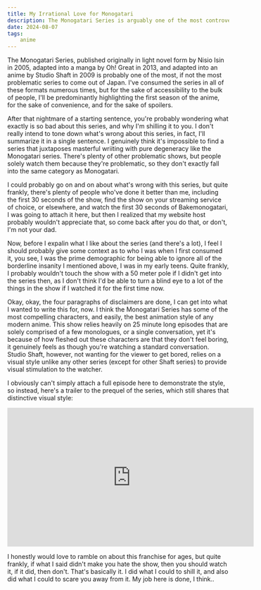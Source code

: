 ```yaml
---
title: My Irrational Love for Monogatari
description: The Monogatari Series is arguably one of the most controversial franchises to come out of Japan, and for good reason. Despite this, it's honestly my favorite franchise of all time. I attempt to justify my love for this problematic series, whilst simultaneously marketing it to a new generation of losers in this article. Click the title, it'll be funny
date: 2024-08-07
tags: 
    anime
---
```


The Monogatari Series, published originally in light novel form by Nisio Isin in 2005, adapted into a manga by Oh! Great in 2013, and adapted into an anime by Studio Shaft in 2009 is probably one of the most, if not the most problematic series to come out of Japan. I've consumed the series in all of these formats numerous times, but for the sake of accessibility to the bulk of people, I'll be predominantly highlighting the first season of the anime, for the sake of convenience, and for the sake of spoilers.

After that nightmare of a starting sentence, you're probably wondering what exactly is so bad about this series, and why I'm shilling it to you. I don't really intend to tone down what's wrong about this series, in fact, I'll summarize it in a single sentence. I genuinely think it's impossible to find a series that juxtaposes masterful wriiting with pure degeneracy like the Monogatari series. There's plenty of other problematic shows, but people solely watch them because they're problematic, so they don't exactly fall into the same category as Monogatari. 

I could probably go on and on about what's wrong with this series, but quite frankly, there's plenty of people who've done it better than me, including the first 30 seconds of the show, find the show on your streaming service of choice, or elsewhere, and watch the first 30 seconds of Bakemonogatari, I was going to attach it here, but then I realized that my website host probably wouldn't appreciate that, so come back after you do that, or don't, I'm not your dad.

Now, before I expalin what I like about the series (and there's a lot), I feel I should probably give some context as to who I was when I first consumed it, you see, I was the prime demographic for being able to ignore all of the borderline insanity I mentioned above, I was in my early teens. Quite frankly, I probably wouldn't touch the show with a 50 meter pole if I didn't get into the series then, as I don't think I'd be able to turn a blind eye to a lot of the things in the show if I watched it for the first time now.

Okay, okay, the four paragraphs of disclaimers are done, I can get into what I wanted to write this for, now. I think the Monogatari Series has some of the most compelling characters, and easily, the best animation style of any modern anime. This show relies heavily on 25 minute long episodes that are solely comprised of a few monologues, or a single conversation, yet it's because of how fleshed out these characters are that they don't feel boring, it genuinely feels as though you're watching a standard conversation. Studio Shaft, however, not wanting for the viewer to get bored, relies on a visual style unlike any other series (except for other Shaft series) to provide visual stimulation to the watcher. 

I obviously can't simply attach a full episode here to demonstrate the style, so instead, here's a trailer to the prequel of the series, which still shares that distinctive visual style:

<iframe
  style="display: block; margin: 0 auto"
   frameborder="0"
   width="560"
   height="315"
   src="https://drive.google.com/file/d/1LEEczLPFlvbKm8x4PSBoJ6aYjA-hsR0y/preview?usp=drivesdk">
</iframe>

I honestly would love to ramble on about this franchise for ages, but quite frankly, if what I said didn't make you hate the show, then you should watch it, if it did, then don't. That's basically it. I did what I could to shill it, and also did what I could to scare you away from it. My job here is done, I think..